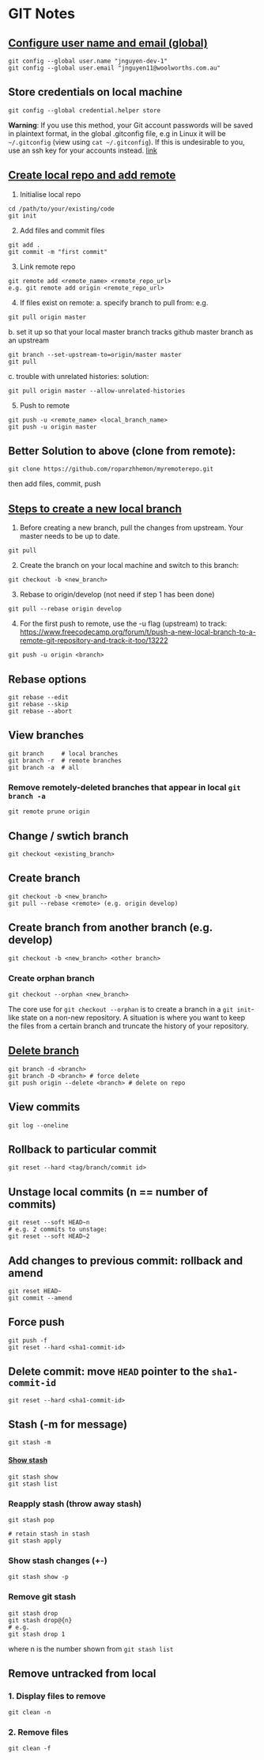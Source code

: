 # GIT Notes

## [Configure user name and email (global)](https://support.atlassian.com/bitbucket-cloud/docs/configure-your-dvcs-username-for-commits/)
```
git config --global user.name "jnguyen-dev-1"
git config --global user.email "jnguyen11@woolworths.com.au"
```

## Store credentials on local machine
```
git config --global credential.helper store
```
**Warning**: If you use this method, your Git account passwords will be saved in plaintext format, in the global .gitconfig file, e.g in Linux it will be `~/.gitconfig` (view using `cat ~/.gitconfig`). If this is undesirable to you, use an ssh key for your accounts instead. [link](https://stackoverflow.com/questions/35942754/how-can-i-save-username-and-password-in-git)


## [Create local repo and add remote](https://www.atlassian.com/git/tutorials/setting-up-a-repository)
1. Initialise local repo
```
cd /path/to/your/existing/code
git init
```
2. Add files and commit files
```
git add .
git commit -m "first commit"
```
3. Link remote repo
```
git remote add <remote_name> <remote_repo_url>
e.g. git remote add origin <remote_repo_url>
```
4. If files exist on remote:
a. specify branch to pull from: e.g. 
```
git pull origin master
```
b. set it up so that your local master branch tracks github master branch as an upstream
```
git branch --set-upstream-to=origin/master master
git pull
```
c. trouble with unrelated histories: solution:
```
git pull origin master --allow-unrelated-histories
```
5. Push to remote
```
git push -u <remote_name> <local_branch_name>
git push -u origin master
```

## Better Solution to above (clone from remote):
```
git clone https://github.com/roparzhhemon/myremoterepo.git
```
then add files, commit, push

## [Steps to create a new local branch](https://github.com/Kunena/Kunena-Forum/wiki/Create-a-new-branch-with-git-and-manage-branches)
1. Before creating a new branch, pull the changes from upstream. Your master needs to be up to date.
```
git pull
```

2. Create the branch on your local machine and switch to this branch:
```
git checkout -b <new_branch>
```

3. Rebase to origin/develop (not need if step 1 has been done)
```
git pull --rebase origin develop
```

4. For the first push to remote, use the -u flag (upstream) to track:
https://www.freecodecamp.org/forum/t/push-a-new-local-branch-to-a-remote-git-repository-and-track-it-too/13222
```
git push -u origin <branch>
```

## Rebase options
```
git rebase --edit
git rebase --skip
git rebase --abort
```

## View branches
```
git branch     # local branches
git branch -r  # remote branches
git branch -a  # all
```

### Remove remotely-deleted branches that appear in local `git branch -a`
```
git remote prune origin
```

## Change / swtich branch
```
git checkout <existing_branch>
```

## Create branch
```
git checkout -b <new_branch>
git pull --rebase <remote> (e.g. origin develop)
```

## Create branch from another branch (e.g. develop)
```
git checkout -b <new_branch> <other branch>
```

### Create orphan branch
```
git checkout --orphan <new_branch>
```
The core use for `git checkout --orphan` is to create a branch in a `git init`-like state on a non-new repository. A situation is where you want to keep the files from a certain branch and truncate the history of your repository.

## [Delete branch](https://www.educative.io/edpresso/how-to-delete-remote-branches-in-git)
```
git branch -d <branch>
git branch -D <branch> # force delete
git push origin --delete <branch> # delete on repo
```

## View commits
```
git log --oneline
```

## Rollback to particular commit
```
git reset --hard <tag/branch/commit id>
```

## Unstage local commits (n == number of commits)
```
git reset --soft HEAD~n
# e.g. 2 commits to unstage:
git reset --soft HEAD~2
```

## Add changes to previous commit: rollback and amend
```
git reset HEAD~ 
git commit --amend
```

## Force push
```
git push -f
git reset --hard <sha1-commit-id>
```

## Delete commit: move `HEAD` pointer to the `sha1-commit-id`
```
git reset --hard <sha1-commit-id>
```

## Stash (-m for message)
```
git stash -m 
```

#### [Show stash](https://git-scm.com/docs/git-stash)
```
git stash show
git stash list
```

### Reapply stash (throw away stash)
```
git stash pop

# retain stash in stash
git stash apply
```

### Show stash changes (+-)
```
git stash show -p
```

### Remove git stash
```
git stash drop
git stash drop@{n}
# e.g.
git stash drop 1
```
where n is the number shown from `git stash list`

## Remove untracked from local
### 1. Display files to remove
```
git clean -n
```
### 2. Remove files
```
git clean -f
```
